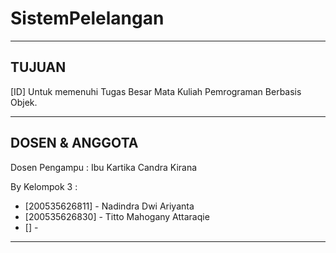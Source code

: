 # SistemPelelangan
------------------------------------------------------------------------------

## TUJUAN

[ID] Untuk memenuhi Tugas Besar Mata Kuliah Pemrograman Berbasis Objek.

------------------------------------------------------------------------------

## DOSEN & ANGGOTA

Dosen Pengampu : Ibu Kartika Candra Kirana

By Kelompok 3 :
  - [200535626811] - Nadindra Dwi Ariyanta                      
  - [200535626830] - Titto Mahogany Attaraqie                       
  - [] -               

------------------------------------------------------------------------------
